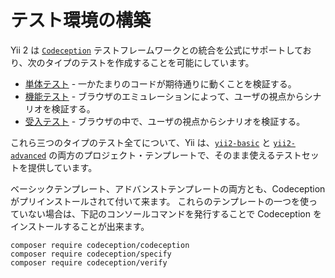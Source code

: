 テスト環境の構築
================

Yii 2 は [`Codeception`](https://github.com/Codeception/Codeception) テストフレームワークとの統合を公式にサポートしており、次のタイプのテストを作成することを可能にしています。

- [単体テスト](test-unit.md) - 一かたまりのコードが期待通りに動くことを検証する。
- [機能テスト](test-functional.md) - ブラウザのエミュレーションによって、ユーザの視点からシナリオを検証する。
- [受入テスト](test-acceptance.md) - ブラウザの中で、ユーザの視点からシナリオを検証する。

これら三つのタイプのテスト全てについて、Yii は、[`yii2-basic`](https://github.com/yiisoft/yii2-app-basic) と [`yii2-advanced`](https://github.com/yiisoft/yii2-app-advanced) の両方のプロジェクト・テンプレートで、そのまま使えるテストセットを提供しています。

ベーシックテンプレート、アドバンストテンプレートの両方とも、Codeception がプリインストールされて付いて来ます。
これらのテンプレートの一つを使っていない場合は、下記のコンソールコマンドを発行することで Codeception をインストールすることが出来ます。

```
composer require codeception/codeception
composer require codeception/specify
composer require codeception/verify
```
